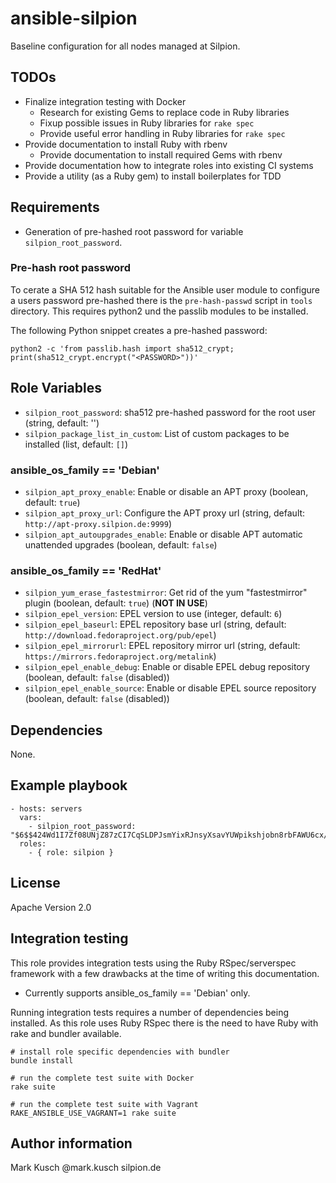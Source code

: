 # ansible-silpion

Baseline configuration for all nodes managed at Silpion.

## TODOs

- Finalize integration testing with Docker
    - Research for existing Gems to replace code in Ruby libraries
    - Fixup possible issues in Ruby libraries for ``rake spec``
    - Provide useful error handling in Ruby libraries for ``rake spec``
- Provide documentation to install Ruby with rbenv
    - Provide documentation to install required Gems with rbenv
- Provide documentation how to integrate roles into existing CI systems
- Provide a utility (as a Ruby gem) to install boilerplates for TDD

## Requirements

- Generation of pre-hashed root password for variable ``silpion_root_password``.

### Pre-hash root password

To cerate a SHA 512 hash suitable for the Ansible user module to configure
a users password pre-hashed there is the `pre-hash-passwd` script in `tools`
directory.
This requires python2 und the passlib modules to be installed.

The following Python snippet creates a pre-hashed password:

    python2 -c 'from passlib.hash import sha512_crypt; print(sha512_crypt.encrypt("<PASSWORD>"))'

## Role Variables

* ``silpion_root_password``: sha512 pre-hashed password for the root user (string, default: '')
* ``silpion_package_list_in_custom``: List of custom packages to be installed (list, default: ``[]``)

### ansible_os_family == 'Debian'

* ``silpion_apt_proxy_enable``: Enable or disable an APT proxy (boolean, default: ``true``)
* ``silpion_apt_proxy_url``: Configure the APT proxy url (string, default: ``http://apt-proxy.silpion.de:9999``)
* ``silpion_apt_autoupgrades_enable``: Enable or disable APT automatic unattended upgrades (boolean, default: ``false``)

### ansible_os_family == 'RedHat'

* ``silpion_yum_erase_fastestmirror``: Get rid of the yum "fastestmirror" plugin (boolean, default: ``true``) (**NOT IN USE**)
* ``silpion_epel_version``: EPEL version to use (integer, default: ``6``)
* ``silpion_epel_baseurl``: EPEL repository base url (string, default: ``http://download.fedoraproject.org/pub/epel``)
* ``silpion_epel_mirrorurl``: EPEL repository mirror url (string, default: ``https://mirrors.fedoraproject.org/metalink``)
* ``silpion_epel_enable_debug``: Enable or disable EPEL debug repository (boolean, default: ``false`` (disabled))
* ``silpion_epel_enable_source``: Enable or disable EPEL source repository (boolean, default: ``false`` (disabled))

## Dependencies

None.

## Example playbook

    - hosts: servers
      vars:
        - silpion_root_password: "$6$$424Wd1I7Zf08UNjZ87zCI7CqSLDPJsmYixRJnsyXsavYUWpikshjobn8rbFAWU6cx/CzBkuaSteiZKhQj/0ia0"
      roles:
        - { role: silpion }

## License

Apache Version 2.0

## Integration testing

This role provides integration tests using the Ruby RSpec/serverspec framework
with a few drawbacks at the time of writing this documentation.

- Currently supports ansible_os_family == 'Debian' only.

Running integration tests requires a number of dependencies being
installed. As this role uses Ruby RSpec there is the need to have
Ruby with rake and bundler available.

    # install role specific dependencies with bundler
    bundle install

<!-- -->

    # run the complete test suite with Docker
    rake suite

<!-- -->

    # run the complete test suite with Vagrant
    RAKE_ANSIBLE_USE_VAGRANT=1 rake suite


## Author information

Mark Kusch @mark.kusch silpion.de


<!-- vim: set nofen ts=4 sw=4 et: -->
